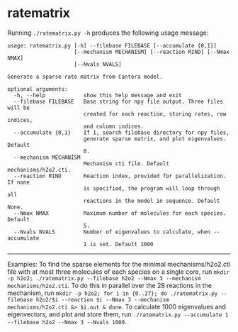 # ratematrix
Running `./ratematrix.py -h` produces the following usage message:
```
usage: ratematrix.py [-h] --filebase FILEBASE [--accumulate {0,1}]
                     [--mechanism MECHANISM] [--reaction RIND] [--Nmax NMAX]
                     [--Nvals NVALS]

Generate a sparse rate matrix from Cantera model.

optional arguments:
  -h, --help            show this help message and exit
  --filebase FILEBASE   Base string for npy file output. Three files will be
                        created for each reaction, storing rates, row indices,
                        and column indices.
  --accumulate {0,1}    If 1, search filebase directory for npy files,
                        generate sparse matrix, and plot eigenvalues. Default
                        0.
  --mechanism MECHANISM
                        Mechanism cti file. Default mechanisms/h2o2.cti.
  --reaction RIND       Reaction index, provided for parallelization. If none
                        is specified, the program will loop through all
                        reactions in the model in sequence. Default None.
  --Nmax NMAX           Maximum number of molecules for each species. Default
                        5.
  --Nvals NVALS         Number of eigenvalues to calculate, when --accumulate
                        1 is set. Default 1000
  ```
  -----------
  Examples: To find the sparse elements for the minimal mechanisms/h2o2.cti file with at most three molecules of each species on a single core, run `mkdir -p h2o2; ./ratematrix.py --filebase h2o2 --Nmax 3 --mechanism mechanisms/h2o2.cti`. To do this in parallel over the 28 reactions in the mechanism, run `mkdir -p h2o2; for i in {0..27}; do ./ratematrix.py --filebase h2o2/$i --reaction $i --Nmax 3 --mechanism mechanisms/h2o2.cti &> $i.out & done`. To calculate 1000 eigenvalues and eigenvectors, and plot and store them, run `./ratematrix.py --accumulate 1 --filebase h2o2 --Nmax 3 --Nvals 1000`.

